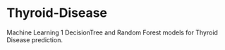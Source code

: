 # Thyroid-Disease
Machine Learning 1 DecisionTree and Random Forest models for Thyroid Disease prediction. 
